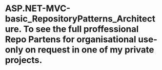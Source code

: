 # ASP.NET-MVC-basic_RepositoryPatterns_Architecture. To see the full proffessional Repo Partens for organisational use- only on request in one of my private projects.
